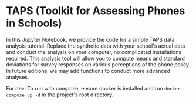 # TAPS (Toolkit for Assessing Phones in Schools)

In this Jupyter Notebook, we provide the code for a simple TAPS data analysis tutorial. Replace the synthetic data with your school's actual data and conduct the analysis on your computer, no complicated installations required. This analysis tool will allow you to compute means and standard deviations for survey responses on various perceptions of the phone policy. In future editions, we may add functions to conduct more advanced analyses.

For dev:
To run with compose, ensure docker is installed and run `docker-compose up -d` in the project's root directory.
